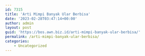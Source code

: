 ```yaml
---
id: 7315
title: 'Arti Mimpi Banyak Ular Berbisa'
date: '2023-02-28T03:47:14+00:00'
author: admin
layout: post
guid: 'https://bos.awn.biz.id/arti-mimpi-banyak-ular-berbisa/'
permalink: /arti-mimpi-banyak-ular-berbisa/
categories:
    - Uncategorized
---
```


